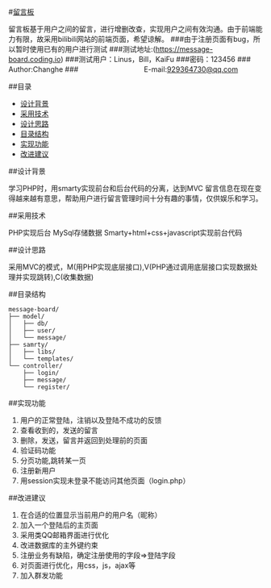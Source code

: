 #[留言板](https://message-board.coding.io)

留言板基于用户之间的留言，进行增删改查，实现用户之间有效沟通。由于前端能力有限，故采用bilibili网站的前端页面，希望谅解。
###由于注册页面有bug，所以暂时使用已有的用户进行测试
###测试地址:(https://message-board.coding.io)
###测试用户：Linus，Bill，KaiFu
###密码：123456
###　　　　　　　　　　　           　Author:Changhe
###　　　　　　　　　           E-mail:929364730@qq.com

##目录

- [设计背景](#backgound)
- [采用技术](#technic)
- [设计思路](#design)
- [目录结构](#content)
- [实现功能](#realized)
- [改进建议](#suggestion)

##<span id="background">设计背景</span>

学习PHP时，用smarty实现前台和后台代码的分离，达到MVC
留言信息在现在变得越来越有意思，帮助用户进行留言管理时间十分有趣的事情，仅供娱乐和学习。

##<span id="technic">采用技术</span>

PHP实现后台
MySql存储数据
Smarty+html+css+javascript实现前台代码

##<span id="design">设计思路</span>

采用MVC的模式，M(用PHP实现底层接口),V(PHP通过调用底层接口实现数据处理并实现跳转),C(收集数据)


##<span id="content" >目录结构</span>

```
message-board/
├── model/
│   ├── db/
│   ├── user/
│   └── message/
├── samrty/
│   ├── libs/
│   └── templates/
└── controller/
    ├── login/
    ├── message/
    └── register/ 
```

##<span id="realized" >实现功能</span>

1. 用户的正常登陆，注销以及登陆不成功的反馈
2. 查看收到的，发送的留言
3. 删除，发送，留言并返回到处理前的页面
4. 验证码功能
5. 分页功能,跳转某一页
6. 注册新用户
7. 用session实现未登录不能访问其他页面（login.php）

##<span id="suggestion">改进建议</span>

1. 在合适的位置显示当前用户的用户名（昵称）
2. 加入一个登陆后的主页面
3. 采用类QQ邮箱界面进行优化
4. 改进数据库的主外键约束
5. 注册业务有缺陷，确定注册使用的字段=>登陆字段
6. 对页面进行优化，用css，js，ajax等
7. 加入群发功能
